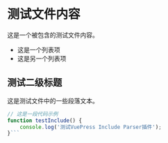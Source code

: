 # 测试文件内容

这是一个被包含的测试文件内容。

- 这是一个列表项
- 这是另一个列表项

## 测试二级标题

这是测试文件中的一些段落文本。

```javascript
// 这是一段代码示例
function testInclude() {
    console.log('测试VuePress Include Parser插件');
}```